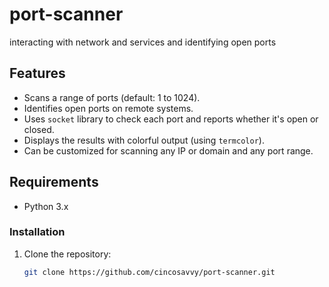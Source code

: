 # port-scanner
interacting with network and services and identifying open ports

## Features
- Scans a range of ports (default: 1 to 1024).
- Identifies open ports on remote systems.
- Uses `socket` library to check each port and reports whether it's open or closed.
- Displays the results with colorful output (using `termcolor`).
- Can be customized for scanning any IP or domain and any port range.

## Requirements

- Python 3.x

### Installation

1. Clone the repository:

   ```bash
   git clone https://github.com/cincosavvy/port-scanner.git
